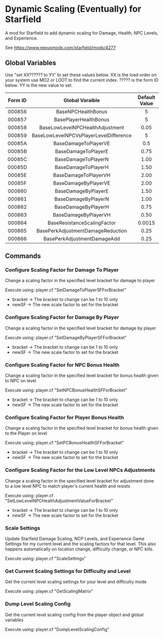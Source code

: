 # Dynamic Scaling (Eventually) for Starfield

A mod for Starfield to add dynamic scaling for Damage, Health, NPC Levels, and Experience.

See https://www.nexusmods.com/starfield/mods/4277


## Global Variables
Use "set XX?????? to YY' to set these values below. XX is the load order on your system use MO2 or LOOT to find the current index. ????? is 
the form ID below. YY is the new value to set. 

| Form ID | Global Varaible                        | Default Value |
|:-------:|:--------------------------------------:|:-------------:|
| 000856  | BaseNPCHealthBonus                     | 5             |
| 000857  | BasePlayerHealthBonus                  | 5             |
| 000858  | BaseLowLevelNPCHealthAdjustment        | 0.05          |
| 000859  | BaseLowLevelNPCVsPlayerLevelDifference | 5             |
| 00085A  | BaseDamageToPlayerVE                   | 0.5           |
| 00085B  | BaseDamageToPlayerE                    | 0.75          |
| 00085C  | BaseDamageToPlayerN                    | 1.00          |
| 00085D  | BaseDamageToPlayerH                    | 1.50          |
| 00085E  | BaseDamageToPlayerVH                   | 2.00          |
| 00085F  | BaseDamageByPlayerVE                   | 2.00          |
| 000860  | BaseDamageByPlayerE                    | 1.50          |
| 000861  | BaseDamageByPlayerN                    | 1.00          |
| 000862  | BaseDamageByPlayerH                    | 0.75          |
| 000863  | BaseDamageByPlayerVH                   | 0.50          |
| 000864  | BaseResistanceScalingFactor            | 0.0015        |
| 000865  | BasePerkAdjustmentDamageReduction      | 0.25          |
| 000866  | BasePerkAdjustmentDamageAdd            | 0.25          |


## Commands

### Configure Scaling Factor for Damage To Player
Change a scaling factor in the specified level bracket for damage to player 

Execute using: player.cf "SetDamageToPlayerSFForBracket" <bracket> <newSF>
* bracket -> The bracket to change can be 1 to 10 only
* newSF -> The new scale factor to set for the bracket

### Configure Scaling Factor for Damage By Player
Change a scaling factor in the specified level bracket for damage by player 

Execute using: player.cf "SetDamageByPlayerSFForBracket" <bracket> <newSF>
* bracket -> The bracket to change can be 1 to 10 only
* newSF -> The new scale factor to set for the bracket

### Configure Scaling Factor for NPC Bonus Health
Change a scaling factor in the specified level bracket for bonus health given to NPC on level 

Execute using: player.cf "SetNPCBonusHealthSFForBracket" <bracket> <newSF>
* bracket -> The bracket to change can be 1 to 10 only
* newSF -> The new scale factor to set for the bracket

### Configure Scaling Factor for Player Bonus Health
Change a scaling factor in the specified level bracket for bonus health given to the Player on level 

Execute using: player.cf "SetPCBonusHealthSFForBracket" <bracket> <newSF>
* bracket -> The bracket to change can be 1 to 10 only
* newSF -> The new scale factor to set for the bracket

### Configure Scaling Factor for the Low Level NPCs Adjustments
Change a scaling factor in the specified level bracket for adjustment done to a low level NPC to match player's current health and resists 

Execute using: player.cf "SetLowLevelNPCHealthAdjustmentValueForBracket" <bracket> <newSF>
* bracket -> The bracket to change can be 1 to 10 only
* newSF -> The new scale factor to set for the bracket

### Scale Settings
Update Starfield Damage Scaling, NCP Levels, and Experience Game Settings for my current level and the scaling factors for that level. This 
also happens automatically on location change, difficulty change, or NPC kills. 

Execute using: player.cf "ScaleSettings"

### Get Current Scaling Settings for Difficulty and Level
Get the current level scaling settings for your level and difficulty mode

Execute using: player.cf "GetScalingMatrix"

### Dump Level Scaling Config
Get the current level scaling config from the player object and global variables

Execute using: player.cf "DumpLevelScalingConfig"

